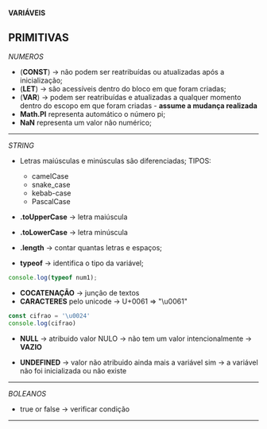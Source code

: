 #### VARIÁVEIS

PRIMITIVAS 
---

*NUMEROS*

*   (**CONST**) -> não podem ser reatribuídas ou atualizadas após a inicialização;
*   (**LET**) -> são acessíveis dentro do bloco em que foram criadas;
*   (**VAR**) ->  podem ser reatribuídas e atualizadas a qualquer momento dentro do escopo em que foram criadas - **assume a mudança realizada**
*   **Math.PI** representa automático o número pi;
*   **NaN** representa um valor não numérico;

---
*STRING*

*   Letras maiúsculas e minúsculas são diferenciadas;
    TIPOS:
    *   camelCase
    *   snake_case
    *   kebab-case
    *   PascalCase

*   **.toUpperCase** -> letra maiúscula
*   **.toLowerCase** -> letra minúscula
*   **.length** -> contar quantas letras e espaços;
*   **typeof** -> identifica o tipo da variável;

```js
console.log(typeof num1);
```

*   **COCATENAÇÃO** -> junção de textos
*   **CARACTERES** pelo unicode -> 
U+0061 => "\u0061" 

```js
const cifrao = '\u0024'
console.log(cifrao)
```

*   **NULL** -> atribuido valor NULO ->  não tem um valor intencionalmente -> **VAZIO**

*   **UNDEFINED** -> valor não atribuido ainda mais a variável sim -> a variável não foi inicializada ou não existe
---
*BOLEANOS*

*   true or false -> verificar condição

---


